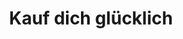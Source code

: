 ---
title: "Kauf dich glücklich"
url: /muenchen/kauf-dich-gluecklich-reichenbachstrasse/
shop: Kleidung
---